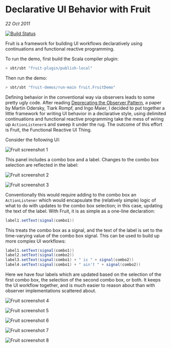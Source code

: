 # Declarative UI Behavior with Fruit

_22 Oct 2011_

[![Build Status](http://jenkins.jamestastic.com/job/rubble/badge/icon)](http://jenkins.jamestastic.com/job/rubble/)

Fruit is a framework for building UI workflows declaratively using continuations and functional reactive programming.

To run the demo, first build the Scala compiler plugin:

```bash
> sbt/sbt "fruit-plugin/publish-local"
```

Then run the demo:

```bash
> sbt/sbt "fruit-demos/run-main fruit.FruitDemo"
```

Defining behavior in the conventional way via observers leads to some pretty ugly code. After reading [Deprecating the Observer Pattern](http://lamp.epfl.ch/~imaier/pub/DeprecatingObserversTR2010.pdf), a paper by Martin Odersky, Tiark Rompf, and Ingo Maier, I decided to put together a little framework for writing UI behavior in a declarative style, using delimited continuations and functional reactive programming take the mess of wiring up `ActionListener`s and sweep it under the rug. The outcome of this effort is Fruit, the Functional Reactive UI Thing.

Consider the following UI:

![Fruit screenshot 1](https://raw.github.com/JamesEarlDouglas/fruit/master/readme/fruit-1.png)

This panel includes a combo box and a label. Changes to the combo box selection are reflected in the label:


![Fruit screenshot 2](https://raw.github.com/JamesEarlDouglas/fruit/master/readme/fruit-2.png)

![Fruit screenshot 3](https://raw.github.com/JamesEarlDouglas/fruit/master/readme/fruit-3.png)

Conventionally this would require adding to the combo box an `ActionListener` which would encapsulate the (relatively simple) logic of what to do with updates to the combo box selection; in this case, updating the text of the label. With Fruit, it is as simple as a one-line declaration:

```scala
label1.setText(signal(combo1))
```

This treats the combo box as a signal, and the text of the label is set to the time-varying value of the combo box signal. This can be used to build up more complex UI workflows:

```scala
label1.setText(signal(combo1))
label2.setText(signal(combo2))
label3.setText(signal(combo1) + " is " + signal(combo2))
label4.setText(signal(combo1) + " ain't " + signal(combo2))
```

Here we have four labels which are updated based on the selection of the first combo box, the selection of the second combo box, or both. It keeps the UI workflow together, and is much easier to reason about than with observer implementations scattered about.

![Fruit screenshot 4](https://raw.github.com/JamesEarlDouglas/fruit/master/readme/fruit-4.png)

![Fruit screenshot 5](https://raw.github.com/JamesEarlDouglas/fruit/master/readme/fruit-5.png)

![Fruit screenshot 6](https://raw.github.com/JamesEarlDouglas/fruit/master/readme/fruit-6.png)

![Fruit screenshot 7](https://raw.github.com/JamesEarlDouglas/fruit/master/readme/fruit-7.png)

![Fruit screenshot 8](https://raw.github.com/JamesEarlDouglas/fruit/master/readme/fruit-8.png)

